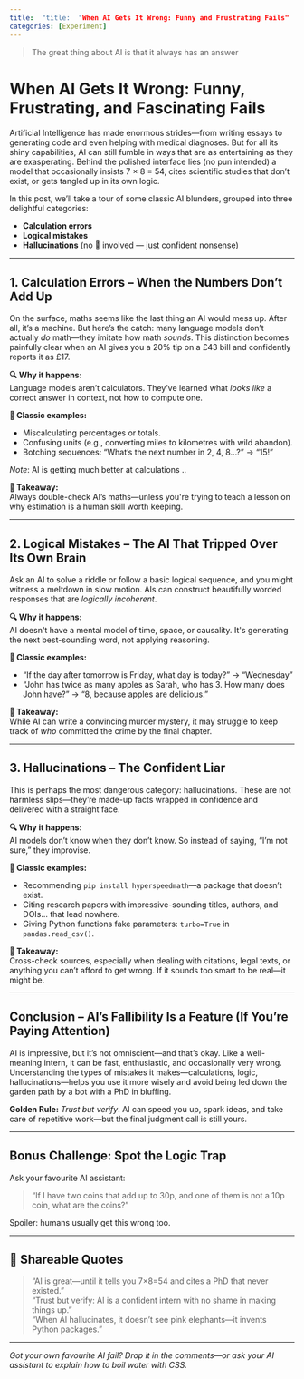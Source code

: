 ```yaml
---
title:  "title:  "When AI Gets It Wrong: Funny and Frustrating Fails"
categories: [Experiment]
---
```


<blockquote>
  <p>The great thing about AI is that it always has an answer</p>
</blockquote>

# When AI Gets It Wrong: Funny, Frustrating, and Fascinating Fails

Artificial Intelligence has made enormous strides—from writing essays to generating code and even helping with medical diagnoses. But for all its shiny capabilities, AI can still fumble in ways that are as entertaining as they are exasperating. Behind the polished interface lies (no pun intended) a model that occasionally insists 7 × 8 = 54, cites scientific studies that don’t exist, or gets tangled up in its own logic.

In this post, we’ll take a tour of some classic AI blunders, grouped into three delightful categories:

- **Calculation errors**  
- **Logical mistakes**  
- **Hallucinations** (no 🍄 involved — just confident nonsense)

---

## 1. Calculation Errors – When the Numbers Don’t Add Up

On the surface, maths seems like the last thing an AI would mess up. After all, it’s a machine. But here’s the catch: many language models don’t actually *do* math—they imitate how math *sounds*. This distinction becomes painfully clear when an AI gives you a 20% tip on a £43 bill and confidently reports it as £17.

**🔍 Why it happens:**  
Language models aren’t calculators. They’ve learned what *looks like* a correct answer in context, not how to compute one.

**📎 Classic examples:**
- Miscalculating percentages or totals.
- Confusing units (e.g., converting miles to kilometres with wild abandon).
- Botching sequences: “What’s the next number in 2, 4, 8…?” → “15!”

_Note_: AI is getting much better at calculations ..

**🧠 Takeaway:**  
Always double-check AI’s maths—unless you're trying to teach a lesson on why estimation is a human skill worth keeping.

---

## 2. Logical Mistakes – The AI That Tripped Over Its Own Brain

Ask an AI to solve a riddle or follow a basic logical sequence, and you might witness a meltdown in slow motion. AIs can construct beautifully worded responses that are *logically incoherent*.

**🔍 Why it happens:**  
AI doesn't have a mental model of time, space, or causality. It's generating the next best-sounding word, not applying reasoning.

**📎 Classic examples:**
- “If the day after tomorrow is Friday, what day is today?” → “Wednesday”  
- “John has twice as many apples as Sarah, who has 3. How many does John have?” → “8, because apples are delicious.”

**🧠 Takeaway:**  
While AI can write a convincing murder mystery, it may struggle to keep track of *who* committed the crime by the final chapter.

---

## 3. Hallucinations – The Confident Liar

This is perhaps the most dangerous category: hallucinations. These are not harmless slips—they’re made-up facts wrapped in confidence and delivered with a straight face.

**🔍 Why it happens:**  
AI models don’t know when they don’t know. So instead of saying, “I’m not sure,” they improvise.

**📎 Classic examples:**
- Recommending `pip install hyperspeedmath`—a package that doesn’t exist.
- Citing research papers with impressive-sounding titles, authors, and DOIs... that lead nowhere.
- Giving Python functions fake parameters: `turbo=True` in `pandas.read_csv()`.

**🧠 Takeaway:**  
Cross-check sources, especially when dealing with citations, legal texts, or anything you can’t afford to get wrong. If it sounds too smart to be real—it might be.

---

## Conclusion – AI’s Fallibility Is a Feature (If You’re Paying Attention)

AI is impressive, but it’s not omniscient—and that’s okay. Like a well-meaning intern, it can be fast, enthusiastic, and occasionally very wrong. Understanding the types of mistakes it makes—calculations, logic, hallucinations—helps you use it more wisely and avoid being led down the garden path by a bot with a PhD in bluffing.

**Golden Rule:** *Trust but verify*. AI can speed you up, spark ideas, and take care of repetitive work—but the final judgment call is still yours.

---

## Bonus Challenge: Spot the Logic Trap

Ask your favourite AI assistant:  
> “If I have two coins that add up to 30p, and one of them is not a 10p coin, what are the coins?”

Spoiler: humans usually get this wrong too.

---

## 📢 Shareable Quotes

> “AI is great—until it tells you 7×8=54 and cites a PhD that never existed.”  
> “Trust but verify: AI is a confident intern with no shame in making things up.”  
> “When AI hallucinates, it doesn’t see pink elephants—it invents Python packages.”

---

*Got your own favourite AI fail? Drop it in the comments—or ask your AI assistant to explain how to boil water with CSS.*
